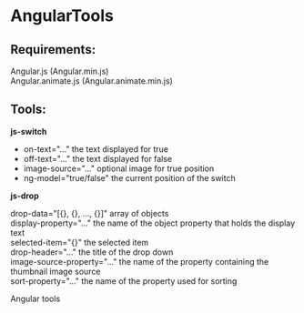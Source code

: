 # AngularTools

Requirements:
-----------------------------------------------------

Angular.js (Angular.min.js) <br/>
Angular.animate.js (Angular.animate.min.js)


Tools:
-----------------------------------------------------

<b>js-switch</b>

<ul>
<li>
on-text="..." the text displayed for true <br/>
</li>
<li>
off-text="..." the text displayed for false <br/>
</li>
<li>
image-source="..." optional image for true position <br/>
</li>
<li>
ng-model="true/false" the current position of the switch <br/>
</li>
</ul>

<b>js-drop</b>

drop-data="[{}, {}, ..., {}]" array of objects <br/>
display-property="..." the name of the object property that holds the display text <br/>
selected-item="{}" the selected item <br/>
drop-header="..." the title of the drop down <br/>
image-source-property="..." the name of the property containing the thumbnail image source <br/>
sort-property="..." the name of the property used for sorting <br/>


Angular tools
